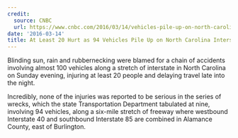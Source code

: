 ```yaml
---
credit:
  source: CNBC
  url: https://www.cnbc.com/2016/03/14/vehicles-pile-up-on-north-carolina-interstate.html
date: '2016-03-14'
title: At Least 20 Hurt as 94 Vehicles Pile Up on North Carolina Interstate
---
```



Blinding sun, rain and rubbernecking were blamed for a chain of accidents involving almost 100 vehicles along a stretch of interstate in North Carolina on Sunday evening, injuring at least 20 people and delaying travel late into the night.

Incredibly, none of the injuries was reported to be serious in the series of wrecks, which the state Transportation Department tabulated at nine, involving 94 vehicles, along a six-mile stretch of freeway where westbound Interstate 40 and southbound Interstate 85 are combined in Alamance County, east of Burlington.